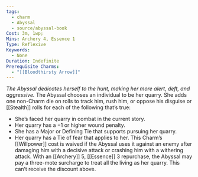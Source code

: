 ```yaml
---
tags:
  - charm
  - Abyssal
  - source/abyssal-book
Cost: 3m, 1wp; 
Mins: Archery 4, Essence 1
Type: Reflexive
Keywords:
  - None
Duration: Indefinite
Prerequisite Charms:
  - "[[Bloodthirsty Arrow]]"
---
```

*The Abyssal dedicates herself to the hunt, making her more alert, deft, and aggressive.*
The Abyssal chooses an individual to be her quarry. She adds one non-Charm die on rolls to track him, rush him, or oppose his disguise or [[Stealth]] rolls for each of the following that’s true:
 - She’s faced her quarry in combat in the current story.
 - Her quarry has a −1 or higher wound penalty.
 - She has a Major or Defining Tie that supports pursuing her quarry.
 - Her quarry has a Tie of fear that applies to her.
This Charm’s [[Willpower]] cost is waived if the Abyssal uses it against an enemy after damaging him with a decisive attack or crashing him with a withering attack.
With an [[Archery]] 5, [[Essence]] 3 repurchase, the Abyssal may pay a three-mote surcharge to treat all the living as her quarry. This can’t receive the discount above.